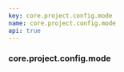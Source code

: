 ```yaml
---
key: core.project.config.mode
name: core.project.config.mode
api: true
---
```


### core.project.config.mode
